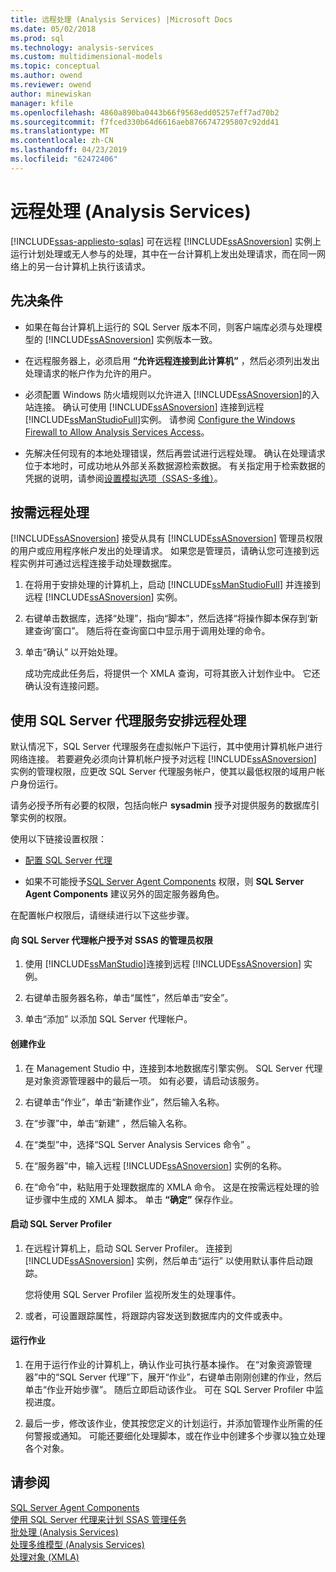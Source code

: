 ```yaml
---
title: 远程处理 (Analysis Services) |Microsoft Docs
ms.date: 05/02/2018
ms.prod: sql
ms.technology: analysis-services
ms.custom: multidimensional-models
ms.topic: conceptual
ms.author: owend
ms.reviewer: owend
author: minewiskan
manager: kfile
ms.openlocfilehash: 4860a890ba0443b66f9568edd05257eff7ad70b2
ms.sourcegitcommit: f7fced330b64d6616aeb8766747295807c92dd41
ms.translationtype: MT
ms.contentlocale: zh-CN
ms.lasthandoff: 04/23/2019
ms.locfileid: "62472406"
---
```

# <a name="remote-processing-analysis-services"></a>远程处理 (Analysis Services)
[!INCLUDE[ssas-appliesto-sqlas](../../includes/ssas-appliesto-sqlas.md)]
  可在远程 [!INCLUDE[ssASnoversion](../../includes/ssasnoversion-md.md)] 实例上运行计划处理或无人参与的处理，其中在一台计算机上发出处理请求，而在同一网络上的另一台计算机上执行该请求。  
  
## <a name="prerequisites"></a>先决条件  
  
-   如果在每台计算机上运行的 SQL Server 版本不同，则客户端库必须与处理模型的 [!INCLUDE[ssASnoversion](../../includes/ssasnoversion-md.md)] 实例版本一致。
  
-   在远程服务器上，必须启用 **“允许远程连接到此计算机”** ，然后必须列出发出处理请求的帐户作为允许的用户。  
  
-   必须配置 Windows 防火墙规则以允许进入 [!INCLUDE[ssASnoversion](../../includes/ssasnoversion-md.md)]的入站连接。 确认可使用 [!INCLUDE[ssASnoversion](../../includes/ssasnoversion-md.md)] 连接到远程 [!INCLUDE[ssManStudioFull](../../includes/ssmanstudiofull-md.md)]实例。 请参阅 [Configure the Windows Firewall to Allow Analysis Services Access](../../analysis-services/instances/configure-the-windows-firewall-to-allow-analysis-services-access.md)。  
  
-   先解决任何现有的本地处理错误，然后再尝试进行远程处理。 确认在处理请求位于本地时，可成功地从外部关系数据源检索数据。 有关指定用于检索数据的凭据的说明，请参阅[设置模拟选项（SSAS-多维）](../../analysis-services/multidimensional-models/set-impersonation-options-ssas-multidimensional.md)。  
  
## <a name="on-demand-remote-processing"></a>按需远程处理  
 [!INCLUDE[ssASnoversion](../../includes/ssasnoversion-md.md)] 接受从具有 [!INCLUDE[ssASnoversion](../../includes/ssasnoversion-md.md)] 管理员权限的用户或应用程序帐户发出的处理请求。 如果您是管理员，请确认您可连接到远程实例并可通过远程连接手动处理数据库。  
  
1.  在将用于安排处理的计算机上，启动 [!INCLUDE[ssManStudioFull](../../includes/ssmanstudiofull-md.md)] 并连接到远程 [!INCLUDE[ssASnoversion](../../includes/ssasnoversion-md.md)] 实例。  
  
2.  右键单击数据库，选择“处理”，指向“脚本”，然后选择“将操作脚本保存到‘新建查询’窗口”。 随后将在查询窗口中显示用于调用处理的命令。  
  
3.  单击“确认”  以开始处理。  
  
     成功完成此任务后，将提供一个 XMLA 查询，可将其嵌入计划作业中。 它还确认没有连接问题。  
  
## <a name="schedule-remote-processing-using-sql-server-agent-service"></a>使用 SQL Server 代理服务安排远程处理  
 默认情况下，SQL Server 代理服务在虚拟帐户下运行，其中使用计算机帐户进行网络连接。 若要避免必须向计算机帐户授予对远程 [!INCLUDE[ssASnoversion](../../includes/ssasnoversion-md.md)] 实例的管理权限，应更改 SQL Server 代理服务帐户，使其以最低权限的域用户帐户身份运行。  
  
 请务必授予所有必要的权限，包括向帐户 **sysadmin** 授予对提供服务的数据库引擎实例的权限。  
  
 使用以下链接设置权限：  
  
-   [配置 SQL Server 代理](../../ssms/agent/configure-sql-server-agent.md)  
  
-   如果不可能授予[SQL Server Agent Components](../../ssms/agent/sql-server-agent.md) 权限，则 **SQL Server Agent Components** 建议另外的固定服务器角色。  
  
 在配置帐户权限后，请继续进行以下这些步骤。  
  
#### <a name="grant-the-sql-server-agent-account-administrator-permission-on-ssas"></a>向 SQL Server 代理帐户授予对 SSAS 的管理员权限  
  
1.  使用 [!INCLUDE[ssManStudio](../../includes/ssmanstudio-md.md)]连接到远程 [!INCLUDE[ssASnoversion](../../includes/ssasnoversion-md.md)] 实例。  
  
2.  右键单击服务器名称，单击“属性”，然后单击“安全”。  
  
3.  单击“添加”  以添加 SQL Server 代理帐户。  
  
#### <a name="create-the-job"></a>创建作业  
  
1.  在 Management Studio 中，连接到本地数据库引擎实例。 SQL Server 代理是对象资源管理器中的最后一项。 如有必要，请启动该服务。  
  
2.  右键单击“作业”，单击“新建作业”，然后输入名称。  
  
3.  在“步骤”中，单击“新建”  ，然后输入名称。  
  
4.  在“类型”中，选择“SQL Server Analysis Services 命令” 。  
  
5.  在“服务器”中，输入远程 [!INCLUDE[ssASnoversion](../../includes/ssasnoversion-md.md)] 实例的名称。  
  
6.  在“命令”中，粘贴用于处理数据库的 XMLA 命令。 这是在按需远程处理的验证步骤中生成的 XMLA 脚本。 单击 **“确定”** 保存作业。  
  
#### <a name="start-sql-server-profiler"></a>启动 SQL Server Profiler  
  
1.  在远程计算机上，启动 SQL Server Profiler。 连接到 [!INCLUDE[ssASnoversion](../../includes/ssasnoversion-md.md)] 实例，然后单击“运行”  以使用默认事件启动跟踪。  
  
     您将使用 SQL Server Profiler 监视所发生的处理事件。  
  
2.  或者，可设置跟踪属性，将跟踪内容发送到数据库内的文件或表中。  
  
#### <a name="run-the-job"></a>运行作业  
  
1.  在用于运行作业的计算机上，确认作业可执行基本操作。 在“对象资源管理器”中的“SQL Server 代理”下，展开“作业”，右键单击刚刚创建的作业，然后单击“作业开始步骤”。 随后立即启动该作业。 可在 SQL Server Profiler 中监视进度。  
  
2.  最后一步，修改该作业，使其按您定义的计划运行，并添加管理作业所需的任何警报或通知。 可能还要细化处理脚本，或在作业中创建多个步骤以独立处理各个对象。  
  
## <a name="see-also"></a>请参阅  
 [SQL Server Agent Components](../../ssms/agent/sql-server-agent.md)   
 [使用 SQL Server 代理来计划 SSAS 管理任务](../../analysis-services/instances/schedule-ssas-administrative-tasks-with-sql-server-agent.md)   
 [批处理 (Analysis Services)](../../analysis-services/multidimensional-models/batch-processing-analysis-services.md)   
 [处理多维模型 (Analysis Services)](../../analysis-services/multidimensional-models/processing-a-multidimensional-model-analysis-services.md)   
 [处理对象 (XMLA)](../../analysis-services/multidimensional-models-scripting-language-assl-xmla/processing-objects-xmla.md)  
  
  
